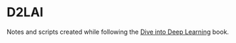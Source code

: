 # D2LAI

Notes and scripts created while following the [Dive into Deep Learning](http://d2l.ai/) book.
